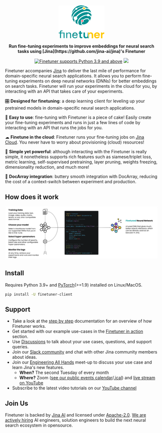 <p align="center">
<img src="https://github.com/jina-ai/finetuner/blob/main/docs/_static/finetuner-logo-ani.svg?raw=true" alt="Finetuner logo: Finetuner helps you to create experiments with Finetuner in order to improve embeddings on search tasks. It accompanies [Jina](https://github.com/jina-ai/jina) to deliver the last mile of performance-tuning for neural search applications." width="150px">
</p>


<p align="center">
<b>Run fine-tuning experiments to improve embeddings for neural search tasks using [Jina](https://github.com/jina-ai/jina)'s Finetuner</b>
</p>

<p align=center>
<a href="https://pypi.org/project/finetuner/"><img src="https://img.shields.io/badge/Python-3.9%2B-blue alt="Python 3.9" title="Finetuner supports Python 3.9 and above"></a>
<a href="https://slack.jina.ai"><img src="https://img.shields.io/badge/Slack-2.2k%2B-blueviolet?logo=slack&amp;logoColor=white"></a>
</p>

<!-- start elevator-pitch -->

Finetuner accompanies [Jina](https://github.com/jina-ai/jina) to deliver the last mile of performance for domain-specific neural search
applications. It allows you to perform fine-tuning experiments on deep neural networks (DNNs) for better embeddings on search tasks. Finetuner will run your experiments in the cloud for you, by interacting with an API that takes care of your experiments.

🎛 **Designed for finetuning**: a deep learning client for leveling up your pretrained models in domain-specific neural search applications.

🍰 **Easy to use**: fine-tuning with Finetuner is a piece of cake! Easily create your fine-tuning experiments and runs in just a few lines of code by interacting with an API that runs the jobs for you.

☁ **Finetune in the cloud**: Finetuner runs your fine-tuning jobs on [Jina Cloud](https://github.com/jina-ai/jcloud). You never have to worry about provisioning (cloud) resources!

🔱 **Simple yet powerful**: although interacting with the Finetuner is really simple, it nonetheless supports rich features such as
siamese/triplet loss, metric learning, self-supervised pretraining, layer pruning, weights freezing, dimensionality reduction, and much more!

🧈 **DocArray integration**: buttery smooth integration with DocArray, reducing the cost of a context-switch between experiment
and production.


<!-- end elevator-pitch -->

## How does it work

<img src="https://github.com/jina-ai/finetuner/blob/docs-update-readme/docs/_static/finetuner-client-journey.svg?raw=true" title="Finetuner Client user journey.">


## Install

Requires Python 3.9+ and [PyTorch](https://pytorch.org/)(>=1.9) installed on Linux/MacOS.

```bash
pip install -U finetuner-client
```


<!-- start support-pitch -->
## Support

- Take a look at the [step by step](https://ft-docs-polish--jina-docs.netlify.app/2_step_by_step/) documentation for an overview of how Finetuner works.
- Get started with our example use-cases in the [Finetuner in action](https://ft-docs-polish--jina-docs.netlify.app/3_finetuner_in_action/) section.
- Use [Discussions](https://github.com/jina-ai/finetuner/discussions) to talk about your use cases, questions, and
  support queries.
- Join our [Slack community](https://slack.jina.ai) and chat with other Jina community members about ideas.
- Join our [Engineering All Hands](https://youtube.com/playlist?list=PL3UBBWOUVhFYRUa_gpYYKBqEAkO4sxmne) meet-up to discuss your use case and learn Jina's new features.
    - **When?** The second Tuesday of every month
    - **Where?**
      Zoom ([see our public events calendar](https://calendar.google.com/calendar/embed?src=c_1t5ogfp2d45v8fit981j08mcm4%40group.calendar.google.com&ctz=Europe%2FBerlin)/[.ical](https://calendar.google.com/calendar/ical/c_1t5ogfp2d45v8fit981j08mcm4%40group.calendar.google.com/public/basic.ics))
      and [live stream on YouTube](https://youtube.com/c/jina-ai)
- Subscribe to the latest video tutorials on our [YouTube channel](https://youtube.com/c/jina-ai)

## Join Us

Finetuner is backed by [Jina AI](https://jina.ai) and licensed under [Apache-2.0](./LICENSE). [We are actively hiring](https://jobs.jina.ai) AI engineers, solution engineers to build the next neural search ecosystem in opensource.

<!-- end support-pitch -->
